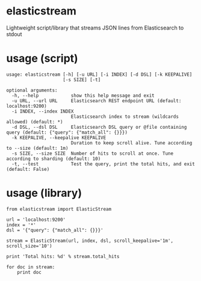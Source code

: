 # elasticstream
Lightweight script/library that streams JSON lines from Elasticsearch to stdout

# usage (script)
    usage: elasticstream [-h] [-u URL] [-i INDEX] [-d DSL] [-k KEEPALIVE]
                         [-s SIZE] [-t]
    
    optional arguments:
      -h, --help            show this help message and exit
      -u URL, --url URL     Elasticsearch REST endpoint URL (default: localhost:9200)
      -i INDEX, --index INDEX
                            Elasticsearch index to stream (wildcards allowed) (default: *)
      -d DSL, --dsl DSL     Elasticsearch DSL query or @file containing query (default: {"query": {"match_all": {}}})
      -k KEEPALIVE, --keepalive KEEPALIVE
                            Duration to keep scroll alive. Tune according to --size (default: 1m)
      -s SIZE, --size SIZE  Number of hits to scroll at once. Tune according to sharding (default: 10)
      -t, --test            Test the query, print the total hits, and exit (default: False)

# usage (library)
    from elasticstream import ElasticStream

    url = 'localhost:9200'
    index = '*'
    dsl = '{"query": {"match_all": {}}}'

    stream = ElasticStream(url, index, dsl, scroll_keepalive='1m', scroll_size='10')

    print 'Total hits: %d' % stream.total_hits

    for doc in stream:
        print doc
